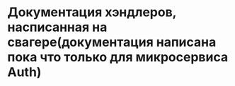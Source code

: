 # Документация хэндлеров, насписанная на свагере(документация написана пока что только для микросервиса Auth)
